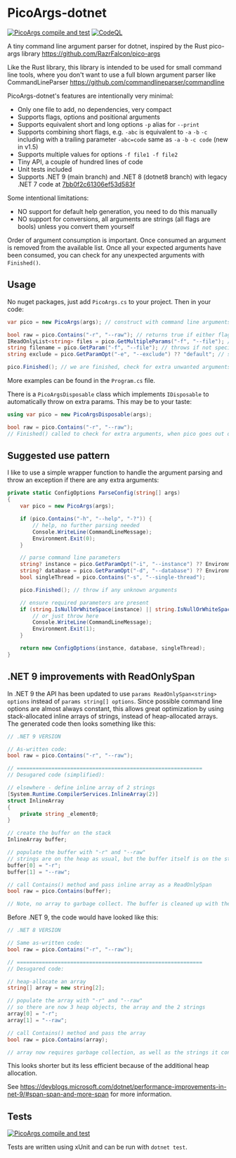 # PicoArgs-dotnet

[![PicoArgs compile and test](https://github.com/lookbusy1344/PicoArgs-dotnet/actions/workflows/test.yml/badge.svg)](https://github.com/lookbusy1344/PicoArgs-dotnet/actions/workflows/test.yml)
[![CodeQL](https://github.com/lookbusy1344/PicoArgs-dotnet/actions/workflows/github-code-scanning/codeql/badge.svg)](https://github.com/lookbusy1344/PicoArgs-dotnet/actions/workflows/github-code-scanning/codeql)

A tiny command line argument parser for dotnet, inspired by the Rust pico-args library https://github.com/RazrFalcon/pico-args

Like the Rust library, this library is intended to be used for small command line tools, where you don't want to use a full blown argument parser like CommandLineParser https://github.com/commandlineparser/commandline

PicoArgs-dotnet's features are intentionally very minimal:

- Only one file to add, no dependencies, very compact
- Supports flags, options and positional arguments
- Supports equivalent short and long options `-p` alias for `--print`
- Supports combining short flags, e.g. `-abc` is equivalent to `-a` `-b` `-c` including with a trailing parameter `-abc=code` same as `-a` `-b` `-c code` (new in v1.5)
- Supports multiple values for options `-f file1 -f file2`
- Tiny API, a couple of hundred lines of code
- Unit tests included
- Supports .NET 9 (main branch) and .NET 8 (dotnet8 branch) with legacy .NET 7 code at [7bb0f2c61306ef53d583f](https://github.com/lookbusy1344/PicoArgs-dotnet/tree/7bb0f2c61306ef53d583f77232e3cab49fd151ec)

Some intentional limitations:

- NO support for default help generation, you need to do this manually
- NO support for conversions, all arguments are strings (all flags are bools) unless you convert them yourself

Order of argument consumption is important. Once consumed an argument is removed from the available list. Once all your expected arguments have been consumed, you can check for any unexpected arguments with ```Finished()```.

## Usage
No nuget packages, just add ```PicoArgs.cs``` to your project. Then in your code:

```csharp
var pico = new PicoArgs(args); // construct with command line arguments string[]

bool raw = pico.Contains("-r", "--raw"); // returns true if either flag is present
IReadOnlyList<string> files = pico.GetMultipleParams("-f", "--file"); // zero length if none found
string filename = pico.GetParam("-f", "--file"); // throws if not specified
string exclude = pico.GetParamOpt("-e", "--exclude") ?? "default"; // specifying a default

pico.Finished(); // we are finished, check for extra unwanted arguments & throw is any are left over

```

More examples can be found in the ```Program.cs``` file.


There is a ```PicoArgsDisposable``` class which implements ```IDisposable``` to automatically throw on extra params. This may be to your taste:

```csharp
using var pico = new PicoArgsDisposable(args);

bool raw = pico.Contains("-r", "--raw");
// Finished() called to check for extra arguments, when pico goes out of scope
```

## Suggested use pattern

I like to use a simple wrapper function to handle the argument parsing and throw an exception if there are any extra arguments:

```csharp
private static ConfigOptions ParseConfig(string[] args)
{
    var pico = new PicoArgs(args);

    if (pico.Contains("-h", "--help", "-?")) {
        // help, no further parsing needed
        Console.WriteLine(CommandLineMessage);
        Environment.Exit(0);
    }

    // parse command line parameters
    string? instance = pico.GetParamOpt("-i", "--instance") ?? Environment.GetEnvironmentVariable("INSTANCE");
    string? database = pico.GetParamOpt("-d", "--database") ?? Environment.GetEnvironmentVariable("DATABASE");
    bool singleThread = pico.Contains("-s", "--single-thread");

    pico.Finished(); // throw if any unknown arguments

    // ensure required parameters are present
    if (string.IsNullOrWhiteSpace(instance) || string.IsNullOrWhiteSpace(database)) {
        // or just throw here
        Console.WriteLine(CommandLineMessage);
        Environment.Exit(1);
    }

    return new ConfigOptions(instance, database, singleThread);
}
```

## .NET 9 improvements with ReadOnlySpan

In .NET 9 the API has been updated to use `params ReadOnlySpan<string> options` instead of `params string[] options`. Since possible command line options are almost always constant, this allows great optimization by using stack-allocated inline arrays of strings, instead of heap-allocated arrays. The generated code then looks something like this:

```csharp
// .NET 9 VERSION

// As-written code:
bool raw = pico.Contains("-r", "--raw");

// ===========================================================
// Desugared code (simplified):

// elsewhere - define inline array of 2 strings
[System.Runtime.CompilerServices.InlineArray(2)]
struct InlineArray
{
	private string _element0;
}

// create the buffer on the stack
InlineArray buffer;

// populate the buffer with "-r" and "--raw"
// strings are on the heap as usual, but the buffer itself is on the stack
buffer[0] = "-r";
buffer[1] = "--raw";

// call Contains() method and pass inline array as a ReadOnlySpan
bool raw = pico.Contains(buffer);

// Note, no array to garbage collect. The buffer is cleaned up with the stack frame (the strings require gc as usual)
```

Before .NET 9, the code would have looked like this:

```csharp
// .NET 8 VERSION

// Same as-written code:
bool raw = pico.Contains("-r", "--raw");

// ===========================================================
// Desugared code:

// heap-allocate an array
string[] array = new string[2];

// populate the array with "-r" and "--raw"
// so there are now 3 heap objects, the array and the 2 strings
array[0] = "-r";
array[1] = "--raw";

// call Contains() method and pass the array
bool raw = pico.Contains(array);

// array now requires garbage collection, as well as the strings it contains
```

This looks shorter but its less efficient because of the additional heap allocation.

See https://devblogs.microsoft.com/dotnet/performance-improvements-in-net-9/#span-span-and-more-span for more information.

## Tests

[![PicoArgs compile and test](https://github.com/lookbusy1344/PicoArgs-dotnet/actions/workflows/test.yml/badge.svg)](https://github.com/lookbusy1344/PicoArgs-dotnet/actions/workflows/test.yml)

Tests are written using xUnit and can be run with `dotnet test`.
